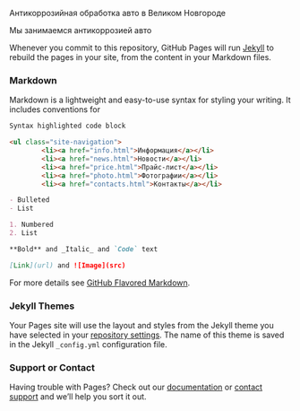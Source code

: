 Антикоррозийная обработка авто в Великом Новгороде

Мы занимаемся антикоррозией авто

Whenever you commit to this repository, GitHub Pages will run [Jekyll](https://jekyllrb.com/) to rebuild the pages in your site, from the content in your Markdown files.

### Markdown

Markdown is a lightweight and easy-to-use syntax for styling your writing. It includes conventions for

```markdown
Syntax highlighted code block

<ul class="site-navigation">
  	  	<li><a href="info.html">Информация</a></li>
  	  	<li><a href="news.html">Новости</a></li>
  	  	<li><a href="price.html">Прайс-лист</a></li>
  	  	<li><a href="photo.html">Фотографии</a></li>
  	  	<li><a href="contacts.html">Контакты</a></li>

- Bulleted
- List

1. Numbered
2. List

**Bold** and _Italic_ and `Code` text

[Link](url) and ![Image](src)
```

For more details see [GitHub Flavored Markdown](https://guides.github.com/features/mastering-markdown/).

### Jekyll Themes

Your Pages site will use the layout and styles from the Jekyll theme you have selected in your [repository settings](https://github.com/Antikor53/VelikiyNovgorod/settings). The name of this theme is saved in the Jekyll `_config.yml` configuration file.

### Support or Contact

Having trouble with Pages? Check out our [documentation](https://docs.github.com/categories/github-pages-basics/) or [contact support](https://github.com/contact) and we’ll help you sort it out.
